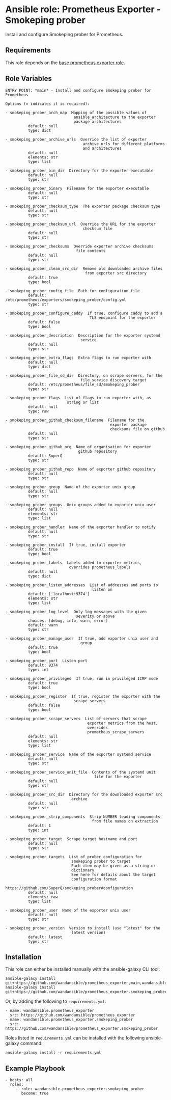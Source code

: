 Ansible role: Prometheus Exporter - Smokeping prober
====================================================

Install and configure Smokeping prober for Prometheus.

Requirements
------------

This role depends on the [base prometheus exporter role](https://github.com/wandansible/prometheus_exporter).

Role Variables
--------------

```
ENTRY POINT: *main* - Install and configure Smokeping prober for Prometheus

Options (= indicates it is required):

- smokeping_prober_arch_map  Mapping of the possible values of
                              ansible_architecture to the exporter
                              package architectures
          default: null
          type: dict

- smokeping_prober_archive_urls  Override the list of exporter
                                  archive urls for different platforms
                                  and architectures
          default: null
          elements: str
          type: list

- smokeping_prober_bin_dir  Directory for the exporter executable
          default: null
          type: str

- smokeping_prober_binary  Filename for the exporter executable
          default: null
          type: str

- smokeping_prober_checksum_type  The exporter package checksum type
          default: null
          type: str

- smokeping_prober_checksum_url  Override the URL for the exporter
                                  checksum file
          default: null
          type: str

- smokeping_prober_checksums  Override exporter archive checksums
                               file contents
          default: null
          type: str

- smokeping_prober_clean_src_dir  Remove old downloaded archive files
                                   from exporter src directory
          default: true
          type: bool

- smokeping_prober_config_file  Path for configuration file
          default: /etc/prometheus/exporters/smokeping_prober/config.yml
          type: str

- smokeping_prober_configure_caddy  If true, configure caddy to add a
                                     TLS endpoint for the exporter
          default: false
          type: bool

- smokeping_prober_description  Description for the exporter systemd
                                 service
          default: null
          type: str

- smokeping_prober_extra_flags  Extra flags to run exporter with
          default: null
          type: dict

- smokeping_prober_file_sd_dir  Directory, on scrape servers, for the
                                 file service discovery target
          default: /etc/prometheus/file_sd/smokeping_prober
          type: str

- smokeping_prober_flags  List of flags to run exporter with, as
                           string or list
          default: null
          type: raw

- smokeping_prober_github_checksum_filename  Filename for the
                                              exporter package
                                              checksums file on github
          default: null
          type: str

- smokeping_prober_github_org  Name of organisation for exporter
                                github repository
          default: SuperQ
          type: str

- smokeping_prober_github_repo  Name of exporter github repository
          default: null
          type: str

- smokeping_prober_group  Name of the exporter unix group
          default: null
          type: str

- smokeping_prober_groups  Unix groups added to exporter unix user
          default: null
          elements: str
          type: list

- smokeping_prober_handler  Name of the exporter handler to notify
          default: null
          type: str

- smokeping_prober_install  If true, install exporter
          default: true
          type: bool

- smokeping_prober_labels  Labels added to exporter metrics,
                            overrides prometheus_labels
          default: null
          type: dict

- smokeping_prober_listen_addresses  List of addresses and ports to
                                      listen on
          default: ['localhost:9374']
          elements: str
          type: list

- smokeping_prober_log_level  Only log messages with the given
                               severity or above
          choices: [debug, info, warn, error]
          default: warn
          type: str

- smokeping_prober_manage_user  If true, add exporter unix user and
                                 group
          default: true
          type: bool

- smokeping_prober_port  Listen port
          default: 9374
          type: int

- smokeping_prober_privileged  If true, run in privileged ICMP mode
          default: true
          type: bool

- smokeping_prober_register  If true, register the exporter with the
                              scrape servers
          default: false
          type: bool

- smokeping_prober_scrape_servers  List of servers that scrape
                                    exporter metrics from the host,
                                    overrides
                                    prometheus_scrape_servers
          default: null
          elements: str
          type: list

- smokeping_prober_service  Name of the exporter systemd service
          default: null
          type: str

- smokeping_prober_service_unit_file  Contents of the systemd unit
                                       file for the exporter
          default: null
          type: str

- smokeping_prober_src_dir  Directory for the downloaded exporter src
                             archive
          default: null
          type: str

- smokeping_prober_strip_components  Strip NUMBER leading components
                                      from file names on extraction
          default: 1
          type: int

- smokeping_prober_target  Scrape target hostname and port
          default: null
          type: str

- smokeping_prober_targets  List of prober configuration for
                             smokeping prober to target
                             Each item may be given as a string or
                             dictionary
                             See here for details about the target
                             configuration format
                             https://github.com/SuperQ/smokeping_prober#configuration
          default: null
          elements: raw
          type: list

- smokeping_prober_user  Name of the exporter unix user
          default: null
          type: str

- smokeping_prober_version  Version to install (use "latest" for the
                             latest version)
          default: latest
          type: str
```

Installation
------------

This role can either be installed manually with the ansible-galaxy CLI tool:

    ansible-galaxy install git+https://github.com/wandansible/prometheus_exporter,main,wandansible.prometheus_exporter
    ansible-galaxy install git+https://github.com/wandansible/prometheus_exporter.smokeping_prober,main,wandansible.prometheus_exporter.smokeping_prober
     
Or, by adding the following to `requirements.yml`:

    - name: wandansible.prometheus_exporter
      src: https://github.com/wandansible/prometheus_exporter
    - name: wandansible.prometheus_exporter.smokeping_prober
      src: https://github.com/wandansible/prometheus_exporter.smokeping_prober

Roles listed in `requirements.yml` can be installed with the following ansible-galaxy command:

    ansible-galaxy install -r requirements.yml

Example Playbook
----------------

    - hosts: all
      roles:
         - role: wandansible.prometheus_exporter.smokeping_prober
           become: true

